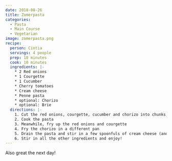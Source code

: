 ```yaml
---
date: 2018-08-26
title: Zomerpasta
categories:
  - Pasta
  - Main Course
  - Vegetarian
image: zomerpasta.png
recipe:
  person: Cintia
  servings: 4 people
  prep: 10 minutes
  cook: 10 minutes
  ingredients: |-
    * 2 Red onions
    * 1 Courgette
    * 1 Cucumber
    * Cherry tomatoes
    * Cream cheese
    * Penne pasta
    * optional: Chorizo
    * optional: Brie
  directions: |-
    1. Cut the red onions, courgette, cucumber and chorizo into chunks, halve the cherry tomatoes
    2. Cook the pasta
    3. Meanwhile, fry up the red onions and courgette
    4. Fry the chorizo in a different pan
    5. Drain the pasta and stir in a few spoonfuls of cream cheese (and optionally brie)
    6. Stir in all the other ingredients and enjoy!
---
```


Also great the next day!
